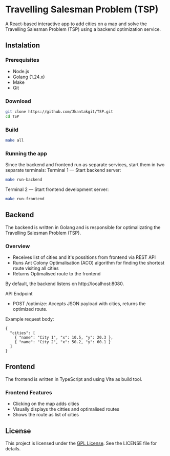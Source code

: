 # Travelling Salesman Problem (TSP)

A React-based interactive app to add cities on a map and solve the Travelling Salesman Problem (TSP) using a backend optimization service.

## Instalation

### Prerequisites

- Node.js
- Golang (1.24.x)
- Make
- Git

### Download

```bash
git clone https://github.com/Jkantakgit/TSP.git
cd TSP
```

### Build

``` bash
make all
```

### Running the app

Since the backend and frontend run as separate services, start them in two separate terminals:
Terminal 1 — Start backend server:

```bash
make run-backend
```

Terminal 2 — Start frontend development server:

```bash
make run-frontend
```

## Backend

The backend is written in Golang and is responsible for optimalizating the Travelling Salesman Problem (TSP).

### Overview

- Receives list of cities and it's possitions from frontend via REST API
- Runs Ant Colony Optimalisation (ACO) algorithm for finding the shortest route visiting all cities
- Returns Optimalised route to the frontend

By default, the backend listens on http://localhost:8080.

API Endpoint

- POST /optimize: Accepts JSON payload with cities, returns the optimized route.

Example request body:

```plaintext
{
  "cities": [
    { "name": "City 1", "x": 10.5, "y": 20.3 },
    { "name": "City 2", "x": 50.2, "y": 60.1 }
  ]
}
```

## Frontend

The frontend is written in TypeScript and using Vite as build tool.

### Frontend Features

- Clicking on the map adds cities
- Visually displays the citties and optimalised routes
- Shows the route as list of cities

## License
This project is licensed under the [GPL License](./LICENSE). See the LICENSE file for details.
